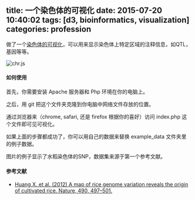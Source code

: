 title: 一个染色体的可视化
date: 2015-07-20 10:40:02
tags:  [d3, bioinformatics, visualization] 
categories: profession
---

做了一个[染色体的可视化](https://github.com/daweih/d3_bioviz/tree/master/chromosomes)，可以用来显示染色体上特定区域的注释信息，如QTL，基因等等。

![chr.js](http://daweih.github.io/images/chr.js.png)

#### 如何使用

首先，你需要安装 Apache 服务器和 Php 环境在你的电脑上。

之后，用 git 把这个文件夹克隆到你电脑中网络文件存放的位置。

通过浏览器来（chrome, safari, 还是 firefox 根据你的喜好）访问 index.php 这个文件即可见可视化。

如果上面的步骤都成功了，你可以用自己的数据来替换 example_data 文件夹里的例子数据。

图片的例子显示了水稻染色体的SNP，数据集来源于第一个参考文献。


#### 参考文献
- [Huang,X. et al. (2012) A map of rice genome variation reveals the origin of cultivated rice. Nature, 490, 497–501.](http://www.ncbi.nlm.nih.gov/pubmed/?term=23034647)






